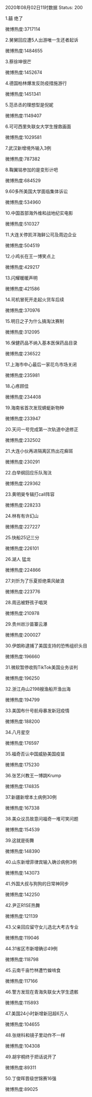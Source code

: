 2020年08月02日11时数据
Status: 200

1.囍 绝了

微博热度:3717114

2.舅舅回应遭5人出游唯一生还者起诉

微博热度:1484655

3.蔡徐坤很芒

微博热度:1452674

4.德国柏林爆发反防疫措施游行

微博热度:1451341

5.范丞丞的理想型是倪妮

微博热度:1149407

6.可可西里失联女大学生搜救画面

微博热度:1029581

7.武汉新增境外输入3例

微博热度:787382

8.鞠翼铭参加的是变形计吧

微博热度:684529

9.60多所美国大学面临集体诉讼

微博热度:534960

10.中国首部海外维和战地纪实电影

微博热度:510327

11.大连关停凯洋海鲜公司及周边企业

微博热度:504519

12.小鸡长在王一博笑点上

微博热度:429217

13.闪耀暖暖声明

微博热度:421586

14.司机冒死开走起火货车后续

微博热度:370976

15.明日之子为什么搞淘汰赛制

微博热度:312095

16.保健药品不纳入基本医保药品目录

微博热度:236522

17.上海市中心最后一家花鸟市场关闭

微博热度:235981

18.心疼顾佳

微博热度:234408

19.海南省首次发现蜻蜓新物种

微博热度:233947

20.天问一号完成第一次轨道中途修正

微博热度:232502

21.大连小伙再进隔离区热出花癣斑

微博热度:230291

22.白举纲回应乐队淘汰

微博热度:229362

23.黄明昊专辑打call阵容

微博热度:228233

24.林有有许幻山

微博热度:227227

25.快船25记三分

微博热度:226101

26.湖人 猛龙

微博热度:224866

27.刘忻为了乐夏拒绝乘风破浪

微博热度:223776

28.周迅被野孩子唱哭

微博热度:210978

29.贵州岜沙苗寨云瀑

微博热度:200027

30.伊朗称逮捕了美国支持的恐怖组织头目

微博热度:196660

31.微软暂停收购TikTok美国业务谈判

微博热度:196250

32.浙江舟山2198艘渔船开渔出海

微博热度:194799

33.美国布什号航母暴发新冠疫情

微博热度:188200

34.八月星空

微博热度:176597

35.福奇否认中国威胁美国疫苗

微博热度:175230

36.张艺兴教王一博跳Krump

微博热度:174835

37.新疆新增本土病例30例

微博热度:167338

38.美众议员故意问福奇一堆可笑问题

微博热度:154539

39.这就是街舞

微博热度:148390

40.山东新增菲律宾输入确诊病例3例

微博热度:143073

41.外国大叔与狗狗的日常神同步

微博热度:142250

42.尹正R1SE热舞

微博热度:121139

43.父亲回应留守女儿选北大考古专业

微博热度:119046

44.31省区市新增确诊49例

微博热度:118798

45.云南千亩竹林遭竹蝗啃食

微博热度:117166

46.警方发现在青海失联女大学生遗骸

微博热度:115893

47.美国24小时新增新冠超6万人

微博热度:104655

48.张继科和镜子里动作不一样

微博热度:104308

49.胡宇桐终于把话说开了

微博热度:89311

50.丁俊晖晋级世锦赛16强

微博热度:89025

